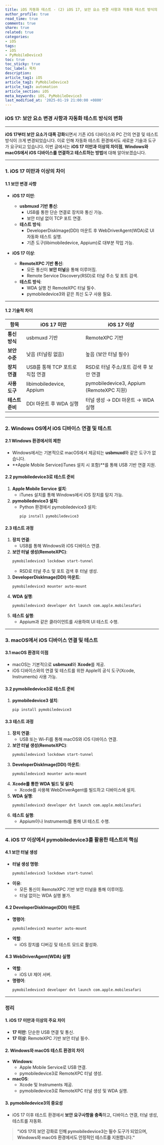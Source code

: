```yaml
---
title: iOS 자동화 테스트 - (2) iOS 17, 보안 요소 변경 사항과 자동화 테스트 방식의 변화
author_profile: true
read_time: true
comments: true
share: true
related: true
categories:
- iOS
tags:
- iOS
- PyMobileDevice3
toc: true
toc_sticky: true
toc_label: 목차
description: 
article_tag1: iOS
article_tag2: PyMobileDevice3
article_tag3: automation
article_section: iOS
meta_keywords: iOS, PyMobileDevice3
last_modified_at: '2025-01-19 21:00:00 +0800'
---
```



### **iOS 17: 보안 요소 변경 사항과 자동화 테스트 방식의 변화**

---

**iOS 17부터 보안 요소가 대폭 강화**되면서 기존 iOS 디바이스와 PC 간의 연결 및 테스트 방식이 크게 변경되었습니다. 이로 인해 자동화 테스트 환경에서도 새로운 기술과 도구가 요구되고 있습니다. 이번 글에서는 **iOS 17 미만과 이상의 차이점**, **Windows와 macOS에서 iOS 디바이스를 연결하고 테스트하는 방법**에 대해 알아보겠습니다.

---

### **1. iOS 17 미만과 이상의 차이**

#### **1.1 보안 변경 사항**
- **iOS 17 미만**:
  - **usbmuxd 기반 통신**:
    - USB를 통한 단순 연결로 장치와 통신 가능.
    - 보안 터널 없이 TCP 포트 연결.
  - **테스트 방식**:
    - DeveloperDiskImage(DDI) 마운트 후 WebDriverAgent(WDA)로 UI 자동화 테스트 실행.
    - 기존 도구(libimobiledevice, Appium)로 대부분 작업 가능.

- **iOS 17 이상**:
  - **RemoteXPC 기반 통신**:
    - 모든 통신이 **보안 터널**을 통해 이루어짐.
    - Remote Service Discovery(RSD)로 터널 주소 및 포트 검색.
  - **테스트 방식**:
    - WDA 실행 전 RemoteXPC 터널 필수.
    - pymobiledevice3와 같은 최신 도구 사용 필요.

---

#### **1.2 기술적 차이**
| **항목**              | **iOS 17 미만**                             | **iOS 17 이상**                             |
|-----------------------|---------------------------------------------|---------------------------------------------|
| **통신 방식**         | usbmuxd 기반                                | RemoteXPC 기반                              |
| **보안 수준**         | 낮음 (터널링 없음)                         | 높음 (보안 터널 필수)                       |
| **장치 연결**         | USB를 통해 TCP 포트로 직접 연결             | RSD로 터널 주소/포트 검색 후 보안 연결      |
| **사용 도구**         | libimobiledevice, Appium                   | pymobiledevice3, Appium (RemoteXPC 지원)   |
| **테스트 준비**       | DDI 마운트 후 WDA 실행                     | 터널 생성 → DDI 마운트 → WDA 실행           |

---

### **2. Windows OS에서 iOS 디바이스 연결 및 테스트**

#### **2.1 Windows 환경에서의 제한**
- Windows에서는 기본적으로 macOS에서 제공되는 **usbmuxd**와 같은 도구가 없습니다.
- **Apple Mobile Service(iTunes 설치 시 포함)**를 통해 USB 기반 연결 지원.

#### **2.2 pymobiledevice3로 테스트 준비**
1. **Apple Mobile Service 설치**:
   - iTunes 설치를 통해 Windows에서 iOS 장치를 탐지 가능.
2. **pymobiledevice3 설치**:
   - Python 환경에서 pymobiledevice3 설치:
     ```bash
     pip install pymobiledevice3
     ```

#### **2.3 테스트 과정**
1. **장치 연결**:
   - USB를 통해 Windows와 iOS 디바이스 연결.
2. **보안 터널 생성(RemoteXPC)**:
   ```bash
   pymobiledevice3 lockdown start-tunnel
   ```
   - RSD로 터널 주소 및 포트 검색 후 터널 생성.
3. **DeveloperDiskImage(DDI) 마운트**:
   ```bash
   pymobiledevice3 mounter auto-mount
   ```
4. **WDA 실행**:
   ```bash
   pymobiledevice3 developer dvt launch com.apple.mobilesafari
   ```
5. **테스트 실행**:
   - Appium과 같은 클라이언트를 사용하여 UI 테스트 수행.

---

### **3. macOS에서 iOS 디바이스 연결 및 테스트**

#### **3.1 macOS 환경의 이점**
- macOS는 기본적으로 **usbmuxd**와 **Xcode**를 제공.
- iOS 디바이스와의 연결 및 테스트를 위한 Apple의 공식 도구(Xcode, Instruments) 사용 가능.

#### **3.2 pymobiledevice3로 테스트 준비**
1. **pymobiledevice3 설치**:
   ```bash
   pip install pymobiledevice3
   ```

#### **3.3 테스트 과정**
1. **장치 연결**:
   - USB 또는 Wi-Fi를 통해 macOS와 iOS 디바이스 연결.
2. **보안 터널 생성(RemoteXPC)**:
   ```bash
   pymobiledevice3 lockdown start-tunnel
   ```
3. **DeveloperDiskImage(DDI) 마운트**:
   ```bash
   pymobiledevice3 mounter auto-mount
   ```
4. **Xcode를 통한 WDA 빌드 및 설치**:
   - Xcode를 사용해 WebDriverAgent를 빌드하고 디바이스에 설치.
5. **WDA 실행**:
   ```bash
   pymobiledevice3 developer dvt launch com.apple.mobilesafari
   ```
6. **테스트 실행**:
   - Appium이나 Instruments를 통해 UI 테스트 수행.

---

### **4. iOS 17 이상에서 pymobiledevice3를 활용한 테스트의 핵심**

#### **4.1 보안 터널 생성**
- **터널 생성 명령**:
  ```bash
  pymobiledevice3 lockdown start-tunnel
  ```
- **이유**:
  - 모든 통신이 RemoteXPC 기반 보안 터널을 통해 이루어짐.
  - 터널 없이는 WDA 실행 불가.

#### **4.2 DeveloperDiskImage(DDI) 마운트**
- **명령어**:
  ```bash
  pymobiledevice3 mounter auto-mount
  ```
- **역할**:
  - iOS 장치를 디버깅 및 테스트 모드로 활성화.

#### **4.3 WebDriverAgent(WDA) 실행**
- **역할**:
  - iOS UI 제어 서버.
- **명령어**:
  ```bash
  pymobiledevice3 developer dvt launch com.apple.mobilesafari
  ```

---

### **정리**

#### **1. iOS 17 미만과 이상의 주요 차이**
- **17 미만**: 단순한 USB 연결 및 통신.
- **17 이상**: RemoteXPC 기반 보안 터널 필수.

#### **2. Windows와 macOS 테스트 환경의 차이**
- **Windows**:
  - Apple Mobile Service로 USB 연결.
  - pymobiledevice3로 RemoteXPC 터널 생성.
- **macOS**:
  - Xcode 및 Instruments 제공.
  - pymobiledevice3로 RemoteXPC 터널 생성 및 WDA 실행.

#### **3. pymobiledevice3의 중요성**
- iOS 17 이후 테스트 환경에서 **보안 요구사항을 충족**하고, 디바이스 연결, 터널 생성, 테스트를 자동화.

> **"iOS 17의 보안 강화로 인해 pymobiledevice3는 필수 도구가 되었으며, Windows와 macOS 환경에서도 안정적인 테스트를 지원합니다."**  
